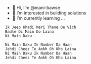 - 👋 Hi, I’m @mani-bawse
- 👀 I’m interested in building solutions
- 🌱 I’m currently learning ...

```
Ik Jeep Khadi Meri Thane De Vich
Badle Di Main Do Laina
Ni Main Daku

Ni Main Daku Ik Number Da Haan
Jehdi Cheez Te Ankh Oh Kho Laina
Ni Main Daku Ik Number Da Haan
Jehdi Cheez Te Ankh Oh Kho Laina

```




<!---
mani-bawse/mani-bawse is a ✨ special ✨ repository because its `README.md` (this file) appears on your GitHub profile.
You can click the Preview link to take a look at your changes.
--->
